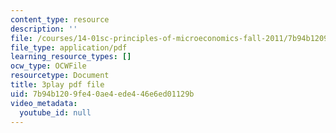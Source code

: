 ```yaml
---
content_type: resource
description: ''
file: /courses/14-01sc-principles-of-microeconomics-fall-2011/7b94b1209fe40ae4ede446e6ed01129b_oju-1Ogh1ks.pdf
file_type: application/pdf
learning_resource_types: []
ocw_type: OCWFile
resourcetype: Document
title: 3play pdf file
uid: 7b94b120-9fe4-0ae4-ede4-46e6ed01129b
video_metadata:
  youtube_id: null
---
```

